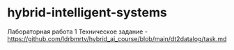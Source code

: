 # hybrid-intelligent-systems
Лабораторная  работа 1
Техническое задание - https://github.com/ldrbmrtv/hybrid_ai_course/blob/main/dt2datalog/task.md
